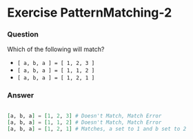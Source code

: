 Exercise PatternMatching-2
==========================

### Question

Which of the following will match?

* `[ a, b, a ] = [ 1, 2, 3 ]`
* `[ a, b, a ] = [ 1, 1, 2 ]`
* `[ a, b, a ] = [ 1, 2, 1 ]`


### Answer

```elixir

[a, b, a] = [1, 2, 3] # Doesn't Match, Match Error
[a, b, a] = [1, 1, 2] # Doesn't Match, Match Error
[a, b, a] = [1, 2, 1] # Matches, a set to 1 and b set to 2

```
